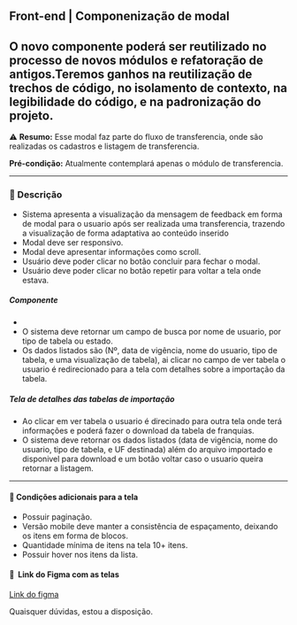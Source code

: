 
## Front-end | Componenização de modal

## O novo componente poderá ser reutilizado no processo de novos módulos e refatoração de antigos.Teremos ganhos na reutilização de trechos de código, no isolamento de contexto, na legibilidade do código, e na padronização do projeto.


:warning: **Resumo:** Esse modal faz parte do fluxo de transferencia, onde são realizadas os cadastros e listagem de transferencia.

**Pré-condição:** Atualmente contemplará apenas o módulo de transferencia.


---
### :pushpin: Descrição
- Sistema apresenta a visualização da mensagem de feedback em forma de modal para o usuario após ser realizada uma transferencia, trazendo a visualização de forma adaptativa ao conteúdo inserido
- Modal deve ser responsivo.
- Modal deve apresentar informações como scroll.
- Usuário deve poder clicar no botão concluir para fechar o modal.
- Usuário deve poder clicar no botão repetir para voltar a tela onde estava.


#####  Componente
- 
- O sistema deve retornar um campo de busca por nome de usuario, por tipo de tabela ou estado.
- Os dados listados são (Nº, data de vigência, nome do usuario, tipo de tabela, e uma visualização de tabela), ai clicar no campo de ver tabela o usuario é redirecionado para a tela com detalhes sobre a importação da tabela.
#####  Tela de detalhes das tabelas de importação
- Ao  clicar em ver tabela o usuario é direcinado para outra tela onde terá informações e poderá fazer o download da tabela de franquias. 
- O sistema deve retornar os dados listados (data de vigência, nome do usuario, tipo de tabela, e UF destinada) além do arquivo importado e disponivel para download e um botão voltar caso o usuario queira retornar a listagem.
---

#### :rocket: Condições adicionais para a tela

- Possuir paginação.
- Versão mobile deve manter a consistência de espaçamento, deixando os itens em forma de blocos.
- Quantidade mínima de itens na tela 10+ itens.
- Possuir hover nos itens da lista.

#### :art:  Link do Figma com as telas

[Link do figma](https://www.figma.com/file/5Dc5FsbNBRMIOIm5BZHOia/Cadastro-de-valores-de-franquias-no-Gerencial?node-id=1325%3A11459)

Quaisquer dúvidas, estou a disposição.
